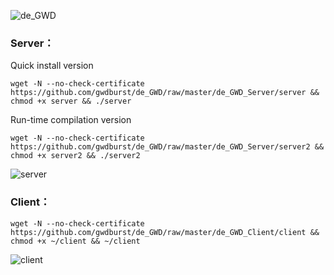 ![de_GWD](https://i.loli.net/2019/05/08/5cd295163b73a.png)


### Server：
Quick install version
```
wget -N --no-check-certificate https://github.com/gwdburst/de_GWD/raw/master/de_GWD_Server/server && chmod +x server && ./server
```

Run-time compilation version
```
wget -N --no-check-certificate https://github.com/gwdburst/de_GWD/raw/master/de_GWD_Server/server2 && chmod +x server2 && ./server2
```

![server](https://i.loli.net/2019/05/31/5cf04ea75135163355.png)

### Client：
```
wget -N --no-check-certificate https://github.com/gwdburst/de_GWD/raw/master/de_GWD_Client/client && chmod +x ~/client && ~/client
```
![client](https://i.loli.net/2019/05/31/5cf04ea736faf86947.png)


